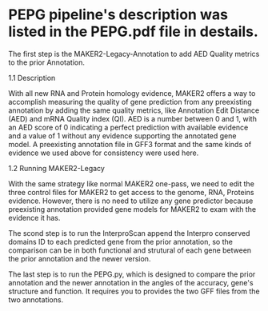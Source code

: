 # PEPG pipeline's description was listed in the PEPG.pdf file in destails. 
The first step is the MAKER2-Legacy-Annotation to add AED Quality metrics to the prior Annotation.

1.1	Description

With all new RNA and Protein homology evidence, MAKER2 offers a way to accomplish measuring the quality of gene prediction from any preexisting annotation by adding the same quality metrics, like Annotation Edit Distance (AED) and mRNA Quality index (QI). AED is a number between 0 and 1, with an AED score of 0 indicating a perfect prediction with available evidence and a value of 1 without any evidence supporting the annotated gene model. A preexisting annotation file in GFF3 format and the same kinds of evidence we used above for consistency were used here.

1.2	Running MAKER2-Legacy 

With the same strategy like normal MAKER2 one-pass, we need to edit the three control files for MAKER2 to get access to the genome, RNA, Proteins evidence. However, there is no need to utilize any gene predictor because preexisting annotation provided gene models for MAKER2 to exam with the evidence it has.

The scond step is to run the InterproScan append the Interpro conserved domains ID to each predicted gene from the prior annotation, so the comparison can be in both functional and strutural of each gene between the prior annotation and the newer version.


The last step is to run the PEPG.py, which is designed  to compare the prior annotation and the newer annotation in the angles of the accuracy, gene's structure and function. It requires you to provides the two GFF files from the two annotations.
